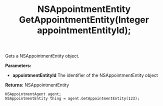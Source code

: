 ﻿---
uid: crmscript_ref_NSAppointmentAgent_GetAppointmentEntity
title: NSAppointmentEntity GetAppointmentEntity(Integer appointmentEntityId);
intellisense: NSAppointmentAgent.GetAppointmentEntity
keywords: NSAppointmentAgent, GetAppointmentEntity
so.topic: reference
---

Gets a NSAppointmentEntity object.

**Parameters:**
 - **appointmentEntityId** The identifier of the NSAppointmentEntity object

**Returns:** NSAppointmentEntity

```crmscript
NSAppointmentAgent agent;
NSAppointmentEntity thing = agent.GetAppointmentEntity(123);
```

